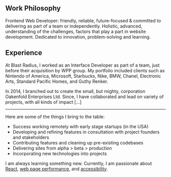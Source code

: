<h2 class='group__title'>Work Philosophy</h2>

Frontend Web Developer:  friendly, reliable, future-focused & committed to delivering as part of a team or independently. Holistic, advanced, understanding of the challenges, factors that play a part in website development. Dedicated to innovation, problem-solving and learning.

## Experience

At Blast Radius, I worked as an Interface Developer as part of a team, just before their acquisition by WPP group. My portfolio included clients such as Nintendo of America, Microsoft, Starbucks, Nike, BMW, Chanel, Electronic Arts, Standard Pacific Homes, and Guthy Renker.

In 2014, I branched out to create the small, but mighty, corporation Oakenfold Enterprises Ltd. Since, I have collaborated and lead on variety of projects, with all kinds of impact [...]

---

Here are some of the things I bring to the table:

- Success  working remotely with early stage startups (in the USA)
- Developing and refining features in consultation with project founders and stakeholders
- Contributing features and cleaning up pre-existing codebases
- Delivering sites from alpha > beta > production
- Incorporating new technologies into projects

I am always learning something new. Currently, I am passionate about [React](//reactjs.org), [web page performance](#web-performance), and [accessibility](#wcag).